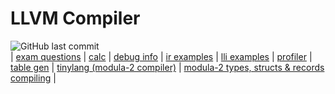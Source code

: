 # LLVM Compiler
![GitHub last commit](https://img.shields.io/github/last-commit/allenvox/llvm-compiler)
<br>
| [exam questions](exam) | [calc](src/calc) | [debug info](src/debug-info-additions) | [ir examples](src/ir-examples) | [lli examples](src/lli-examples) | [profiler](src/profiler) | [table gen](src/tablegen) | [tinylang (modula-2 compiler)](src/tinylang_v1) | [modula-2 types, structs & records compiling](src/types-structs-records) |<br>
